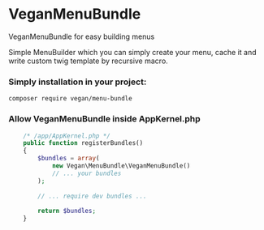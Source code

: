 # VeganMenuBundle
VeganMenuBundle for easy building menus

Simple MenuBuilder which you can simply create your menu, cache it and write custom twig template by recursive macro.

### Simply installation in your project:
```
composer require vegan/menu-bundle
```

### Allow VeganMenuBundle inside AppKernel.php

```php
    /* /app/AppKernel.php */
    public function registerBundles()
    {
        $bundles = array(
            new Vegan\MenuBundle\VeganMenuBundle()
            // ... your bundles
        );
        
        // ... require dev bundles ...
        
        return $bundles;
    }
```
